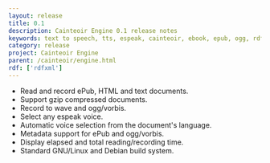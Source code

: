 ```yaml
---
layout: release
title: 0.1
description: Cainteoir Engine 0.1 release notes
keywords: text to speech, tts, espeak, cainteoir, ebook, epub, ogg, rdf, metadata
category: release
project: Cainteoir Engine
parent: /cainteoir/engine.html
rdf: ['rdfxml']
---
```


*  Read and record ePub, HTML and text documents.
*  Support gzip compressed documents.
*  Record to wave and ogg/vorbis.
*  Select any espeak voice.
*  Automatic voice selection from the document's language.
*  Metadata support for ePub and ogg/vorbis.
*  Display elapsed and total reading/recording time.
*  Standard GNU/Linux and Debian build system.

